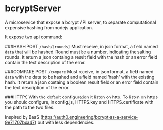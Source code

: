 # bcryptServer

A microservice that expose a bcrypt API server, to separate computational expensive hashing from nodejs application.

It expose two api command:

###HASH
POST `/hash/[rounds]`
Must receive, in json format, a field named `data` that will be hashed.
Round must be a number, indicating the salting rounds.
It return a json containg a result field with the hash or an error field contain the text description of the error.

###COMPARE
POST `/compare`
Must receive, in json format, a field named `data` with the data to be hashed and a field named 'hash' with the existing hash.
It return a json containg a boolean result field or an error field contain the text description of the error.

###HTTPS
With the default configuration it listen on http.
To listen on https you should configure, in config.js, HTTPS.key and HTTPS.certificate with the path to the two files.

Inspired by BaaS (https://auth0.engineering/bcrypt-as-a-service-9e71707bda47) but with less dependencies.
